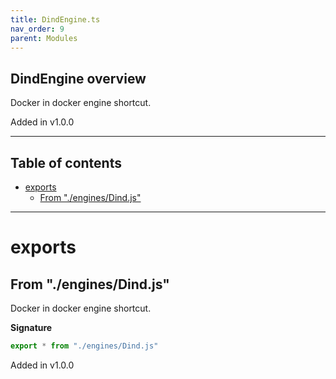 ```yaml
---
title: DindEngine.ts
nav_order: 9
parent: Modules
---
```


## DindEngine overview

Docker in docker engine shortcut.

Added in v1.0.0

---

<h2 class="text-delta">Table of contents</h2>

- [exports](#exports)
  - [From "./engines/Dind.js"](#from-enginesdindjs)

---

# exports

## From "./engines/Dind.js"

Docker in docker engine shortcut.

**Signature**

```ts
export * from "./engines/Dind.js"
```

Added in v1.0.0
